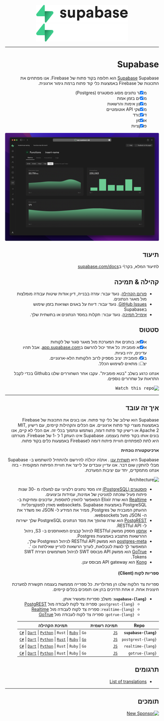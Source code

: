 <div style="direction: rtl;">

<p align="center">
<img width="300" src="https://raw.githubusercontent.com/supabase/supabase/master/apps/www/public/images/supabase-logo-wordmark--light.svg?sanitize=true#gh-light-mode-only">
<img width="300" src="https://raw.githubusercontent.com/supabase/supabase/master/apps/www/public/images/supabase-logo-wordmark--dark.svg?sanitize=true#gh-dark-mode-only">
</p>

---

# Supabase

[Supabase](https://supabase.com) Supabase הוא חלופה בקוד פתוח של Firebase. אנו מפתחים את התכונות של Firebase באמצעות כלי קוד פתוח ברמת גימור ארגונית.

- [x] מאגר נתונים מסוג פוסטגרס (Postgres)
- [x] מנויים בזמן אמת
- [x] מנגנון אימות והרשאות
- [x] ממשקי API אוטומטיים
- [x] דשבורד
- [x] אחסון
- [x] פונקציות

![Supabase Dashboard](https://raw.githubusercontent.com/supabase/supabase/master/apps/www/public/images/github/supabase-dashboard.png)

## תיעוד

לתיעוד המלא, בקר\י ב[supabase.com/docs](https://supabase.com/docs)

## קהילה & תמיכה

- [פורום הקהילה](https://github.com/supabase/supabase/discussions). נועד עבור: עזרה בבנייה, דיון אודות שיטות עבודה מומלצות מול מאגר הנתונים.
- [GitHub Issues](https://github.com/supabase/supabase/issues). נועד עבור: דיווח על באגים ושגיאות בזמן שימוש בSupabase
- [אימייל תמיכה](https://supabase.com/docs/support#business-support). נועד עבור: תקלות במסד הנתונים או בתשתית שלך.

## סטטוס

- [x] אלפא: בוחנים את המערכת מול מאגר סגור של לקוחות
- [x] אלפא פומבית: כל אחד יכול להרשם ב[app.supabase.com](https://app.supabase.com). אבל תהיו עדינים, יהיו בעיות.
- [x] בטא פומבית: יציב מספיק לרוב הלקוחות הלא-ארגוניים.
- [ ] יציב: מתאים לשימוש הכלל.

אנחנו כרגע בשלב "בטא פומבית". עקבו אחר השחוררים שלנו בGithub בכדי לקבל התראות על שחרורים נוספים.

<kbd><img src="https://gitcdn.link/repo/supabase/supabase/master/web/static/watch-repo.gif" alt="Watch this repo"/></kbd>

---

## איך זה עובד

Supabase הוא שילוב של כלי קוד פתוח. אנו בונים את התכונות של Firebase באמצעות מוצרי קוד פתוח ארגוניים. אם הכלים והקהילות קיימים, עם רישיון MIT, Apache 2 או רישיון קוד פתוח דומה, נשתמש ונתמוך בכלי זה. אם הכלי לא קיים, אנו בונים אותו בקוד פתוח בעצמנו. Supabase אינו העתק 1 ל -1 של Firebase. מטרתנו היא לתת למפתחים חוויית פיתוח דומה לFirebase באמצעות כלים בקוד פתוח.

**ארכיטקטורה נוכחית**

Supabase היא [תשתית ענן](https://app.supabase.com)
. את\ה יכול\ה להירשם ולהתחיל להשתמש ב- Supabase מבלי להתקין שום דבר. אנו עדיין עובדים על לייצר את חוויית הפיתוח המקומית - בזה אנחנו מתמקדים, יחד עם יציבות המערכת.

![Architecture](https://supabase.com/docs/assets/images/supabase-architecture-9050a7317e9ec7efb7807f5194122e48.png)

- [פוסטגרס (PostgreSQL)](https://www.postgresql.org/) זהו מסד נתונים רלציוני עם למעלה מ -30 שנות פיתוח פעיל שזכתה למוניטין של אמינות, עמידות וביצועים.
- [Realtime](https://github.com/supabase/realtime) הוא שרת Elixir המאפשר להאזין לתוספות, עדכונים ומחיקות ב-PostgreSQL באמצעות websockets. Supabase מאזין לפונקציונליות ההעתק המובנית של Postgres, ממיר את המידע ל- JSON ואז משדר את ה- JSON מעל websockets.
- [PostgREST](http://postgrest.org/) הוא שרת שהופך את מסד הנתונים PostgreSQL שלך ישירות ל- RESTful API.
- [אחסון](https://github.com/supabase/storage-api) מספק ממשק RESTful לניהול קבצים המאוחסנים ב- S3, ניהול ההרשאות מתצבע באמצעות Postgres.
- [postgres-meta](https://github.com/supabase/postgres-meta) הוא ממשק RESTful API לניהול הPostgres שלך, המאפשר לך לגשת לטבלאות, לערוך הרשאות להריץ שאילתות וכו '.
- [GoTrue](https://github.com/netlify/gotrue) הוא ממשק API מבוסס SWT לניהול משתמשים ויצירת SWT Tokens.
- [Kong](https://github.com/Kong/kong) הוא API gateway מבוסס ענן.

#### ספריות לקוח (Client)

ספריות צד הלקוח שלנו הן מודולריות. כל ספרייה מממשת בעצמה תקשורת למערכת חיצונית אחת. זו אחת הדרכים בהן אנו תומכים בכלים קיימים.

- **`supabase-{lang}`**: משלב ספריות ומעשיר אותן.
  - `postgrest-{lang}`: ספריה צד לקוח לעבודה מול [PostgREST](https://github.com/postgrest/postgrest)
  - `realtime-{lang}`: ספריה צד לקוח לעבודה מול [Realtime](https://github.com/supabase/realtime)
  - `gotrue-{lang}`: ספריה צד לקוח לעבודה מול [GoTrue](https://github.com/netlify/gotrue)

| Repo                  | תמיכה רשמית                                      | תמיכת הקהילה                                                                                                                                                                                                                                                                                                                         |
| --------------------- | ------------------------------------------------ | ------------------------------------------------------------------------------------------------------------------------------------------------------------------------------------------------------------------------------------------------------------------------------------------------------------------------------------ |
| **`supabase-{lang}`** | [`JS`](https://github.com/supabase/supabase-js)  | [`C#`](https://github.com/supabase/supabase-csharp) \| [`Dart`](https://github.com/supabase/supabase-dart) \| [`Python`](https://github.com/supabase/supabase-py) \| `Rust` \| [`Ruby`](https://github.com/supabase/supabase-rb) \| `Go`                                                                                             |
| `postgrest-{lang}`    | [`JS`](https://github.com/supabase/postgrest-js) | [`C#`](https://github.com/supabase/postgrest-csharp) \| [`Dart`](https://github.com/supabase/postgrest-dart) \| [`Python`](https://github.com/supabase/postgrest-py) \| [`Rust`](https://github.com/supabase/postgrest-rs) \| [`Ruby`](https://github.com/supabase/postgrest-rb) \| [`Go`](https://github.com/supabase/postgrest-go) |
| `realtime-{lang}`     | [`JS`](https://github.com/supabase/realtime-js)  | [`C#`](https://github.com/supabase/realtime-csharp) \| [`Dart`](https://github.com/supabase/realtime-dart) \| [`Python`](https://github.com/supabase/realtime-py) \| `Rust` \| `Ruby` \| `Go`                                                                                                                                        |
| `gotrue-{lang}`       | [`JS`](https://github.com/supabase/gotrue-js)    | [`C#`](https://github.com/supabase/gotrue-csharp) \| [`Dart`](https://github.com/supabase/gotrue-dart) \| [`Python`](https://github.com/supabase/gotrue-py) \| `Rust` \| `Ruby` \| `Go`                                                                                                                                              |

<!--- Remove this list if you're traslating to another language, it's hard to keep updated across multiple files-->
<!--- Keep only the link to the list of translation files-->

## תרגומים

- [List of translations](/i18n/languages.md) <!--- Keep only this -->

---

## תומכים

[![New Sponsor](https://user-images.githubusercontent.com/10214025/90518111-e74bbb00-e198-11ea-8f88-c9e3c1aa4b5b.png)](https://github.com/sponsors/supabase)

</div>
